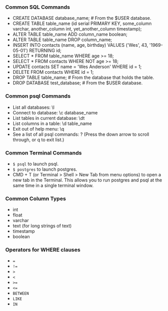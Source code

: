 ### Common SQL Commands
* CREATE DATABASE database_name; # From the $USER database.
* CREATE TABLE table_name (id serial PRIMARY KEY, some_column varchar, another_column int, yet_another_column timestamp);
* ALTER TABLE table_name ADD column_name boolean;
* ALTER TABLE table_name DROP column_name;
* INSERT INTO contacts (name, age, birthday) VALUES ('Wes', 43, '1969-05-01') RETURNING id;
* SELECT * FROM table_name WHERE age >= 18;
* SELECT * FROM contacts WHERE NOT age >= 18;
* UPDATE contacts SET name = 'Wes Anderson' WHERE id = 1;
* DELETE FROM contacts WHERE id = 1;
* DROP TABLE table_name; # From the database that holds the table.
* DROP DATABASE test_database; # From the $USER database.
### Common psql Commands
* List all databases: \l
* Connect to database: \c database_name
* List tables in current database: \dt
* List columns in a table: \d table_name
* Exit out of help menu: \q
* See a list of all psql commands: \? (Press the down arrow to scroll through, or q to exit list.)
### Common Terminal Commands
* `$ psql` to launch psql.
* `$ postgres` to launch postgres.
* CMD + T (or Terminal > Shell > New Tab from menu options) to open a new tab in the Terminal. This allows you to run postgres and psql at the same time in a single terminal window.
### Common Column Types
* int
* float
* varchar
* text (for long strings of text)
* timestamp
* boolean
### Operators for WHERE clauses
* `=`
* `!=`
* `>`
* `<`
* `>=`
* `<=`
* `BETWEEN`
* `LIKE`
* `IN`
